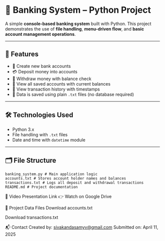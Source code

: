 # 🏦 Banking System – Python Project

A simple **console-based banking system** built with Python. This project demonstrates the use of **file handling**, **menu-driven flow**, and **basic account management operations**.

---

## 📌 Features

- 🧾 Create new bank accounts
- 💳 Deposit money into accounts
- 💸 Withdraw money with balance check
- 📂 View all saved accounts with current balances
- 📜 View transaction history with timestamps
- 💾 Data is saved using plain `.txt` files (no database required)

---

## 🛠 Technologies Used

- Python 3.x
- File handling with `.txt` files
- Date and time with `datetime` module

---

## 🗂 File Structure
```
banking_system.py # Main application logic
accounts.txt # Stores account holder names and balances
transactions.txt # Logs all deposit and withdrawal transactions
README.md # Project documentation
```
🎥 Video Presentation Link
👉 Watch on Google Drive

📁 Project Data Files
Download accounts.txt

Download transactions.txt

📬 Contact
Created by: sivakandasamyv@gmail.com
Submitted on: April 11, 2025
